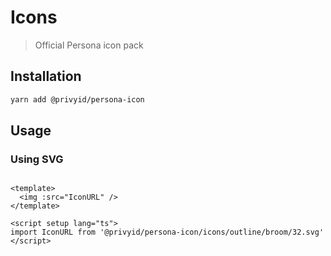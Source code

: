 <script setup>
import IconURL from '@privyid/persona-icon/icons/outline/broom/32.svg'
</script>

# Icons

> Official Persona icon pack

## Installation

```sh
yarn add @privyid/persona-icon
```

## Usage

### Using SVG

<preview>
  <img :src="IconURL" />
</preview>

```vue
<template>
  <img :src="IconURL" />
</template>

<script setup lang="ts">
import IconURL from '@privyid/persona-icon/icons/outline/broom/32.svg'
</script>
```
